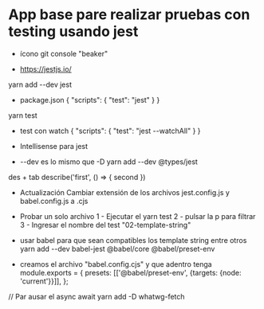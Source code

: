 # App base pare realizar pruebas con testing usando jest
- ícono git console "beaker"

- https://jestjs.io/

yarn add --dev jest

- package.json
{
  "scripts": {
    "test": "jest"
  }
}

yarn test


- test con watch
{
  "scripts": {
    "test": "jest --watchAll"
  }
}


- Intellisense para jest 
-  --dev es lo mismo que -D
yarn add --dev @types/jest



des + tab
describe('first', () => { second })


- Actualización
Cambiar extensión de los archivos jest.config.js y babel.config.js a .cjs





- Probar un solo archivo
 1 - Ejecutar el yarn test
 2 -  pulsar la p para filtrar
 3  - Ingresar el nombre del test "02-template-string"



- usar babel para que sean compatibles los template string entre otros
yarn add --dev babel-jest @babel/core @babel/preset-env


- creamos el archivo "babel.config.cjs" y que adentro tenga
module.exports = {
  presets: [['@babel/preset-env', {targets: {node: 'current'}}]],
};


// Par ausar el async await
yarn add -D whatwg-fetch